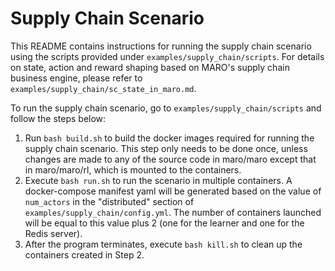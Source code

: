 # Supply Chain Scenario

This README contains instructions for running the supply chain scenario using the scripts provided under ```examples/supply_chain/scripts```. For details on state, action and reward shaping based on MARO's supply chain business engine, please refer to ```examples/supply_chain/sc_state_in_maro.md```.

To run the supply chain scenario, go to ```examples/supply_chain/scripts``` and follow the steps below:
1. Run ```bash build.sh``` to build the docker images required for running the supply chain scenario. This step only needs to be done once, unless changes are made to any of the source code in maro/maro except that in maro/maro/rl, which is mounted to the containers.
2. Execute ```bash run.sh``` to run the scenario in multiple containers. A docker-compose manifest yaml will be generated based on the value of ```num_actors``` in the "distributed" section of ```examples/supply_chain/config.yml```. The number of containers launched will be equal to this value plus 2 (one for the learner and one for the Redis server).
3. After the program terminates, execute ```bash kill.sh``` to clean up the containers created in Step 2.